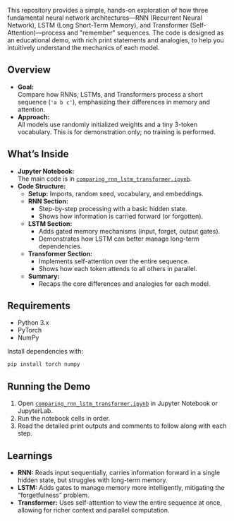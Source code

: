 This repository provides a simple, hands-on exploration of how three fundamental neural network architectures—RNN (Recurrent Neural Network), LSTM (Long Short-Term Memory), and Transformer (Self-Attention)—process and "remember" sequences. The code is designed as an educational demo, with rich print statements and analogies, to help you intuitively understand the mechanics of each model.

## Overview

- **Goal:**  
  Compare how RNNs, LSTMs, and Transformers process a short sequence (`'a b c'`), emphasizing their differences in memory and attention.
- **Approach:**  
  All models use randomly initialized weights and a tiny 3-token vocabulary. This is for demonstration only; no training is performed.

## What’s Inside

- **Jupyter Notebook:**  
  The main code is in [`comparing_rnn_lstm_transformer.ipynb`](comparing_rnn_lstm_transformer.ipynb).
- **Code Structure:**  
  - **Setup:** Imports, random seed, vocabulary, and embeddings.
  - **RNN Section:**  
    - Step-by-step processing with a basic hidden state.
    - Shows how information is carried forward (or forgotten).
  - **LSTM Section:**  
    - Adds gated memory mechanisms (input, forget, output gates).
    - Demonstrates how LSTM can better manage long-term dependencies.
  - **Transformer Section:**  
    - Implements self-attention over the entire sequence.
    - Shows how each token attends to all others in parallel.
  - **Summary:**  
    - Recaps the core differences and analogies for each model.

## Requirements

- Python 3.x
- PyTorch
- NumPy

Install dependencies with:
```bash
pip install torch numpy
```

## Running the Demo

1. Open [`comparing_rnn_lstm_transformer.ipynb`](comparing_rnn_lstm_transformer.ipynb) in Jupyter Notebook or JupyterLab.
2. Run the notebook cells in order.
3. Read the detailed print outputs and comments to follow along with each step.

## Learnings

- **RNN:** Reads input sequentially, carries information forward in a single hidden state, but struggles with long-term memory.
- **LSTM:** Adds gates to manage memory more intelligently, mitigating the “forgetfulness” problem.
- **Transformer:** Uses self-attention to view the entire sequence at once, allowing for richer context and parallel computation.
